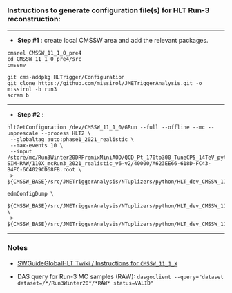 ### Instructions to generate configuration file(s) for HLT Run-3 reconstruction:

----

* **Step #1** : create local CMSSW area and add the relevant packages.
```
cmsrel CMSSW_11_1_0_pre4
cd CMSSW_11_1_0_pre4/src
cmsenv

git cms-addpkg HLTrigger/Configuration
git clone https://github.com/missirol/JMETriggerAnalysis.git -o missirol -b run3
scram b
```

----

* **Step #2** : 
```
hltGetConfiguration /dev/CMSSW_11_1_0/GRun --full --offline --mc --unprescale --process HLT2 \
 --globaltag auto:phase1_2021_realistic \
 --max-events 10 \
 --input /store/mc/Run3Winter20DRPremixMiniAOD/QCD_Pt_170to300_TuneCP5_14TeV_pythia8/GEN-SIM-RAW/110X_mcRun3_2021_realistic_v6-v2/40000/A623EE66-618D-FC43-B4FC-6C4029CD68FB.root \
 > ${CMSSW_BASE}/src/JMETriggerAnalysis/NTuplizers/python/HLT_dev_CMSSW_11_1_0_GRun.py

edmConfigDump \
   ${CMSSW_BASE}/src/JMETriggerAnalysis/NTuplizers/python/HLT_dev_CMSSW_11_1_0_GRun.py \
 > ${CMSSW_BASE}/src/JMETriggerAnalysis/NTuplizers/python/HLT_dev_CMSSW_11_1_0_GRun_configDump.py
```

----

### Notes

 * [SWGuideGlobalHLT Twiki / Instructions for `CMSSW_11_1_X`](https://twiki.cern.ch/twiki/bin/view/CMSPublic/SWGuideGlobalHLT#Using_CMSSW_10_6_or_CMSSW_11_0_o)

 * DAS query for Run-3 MC samples (RAW):
   ```dasgoclient --query="dataset dataset=/*/Run3Winter20*/*RAW* status=VALID"```
